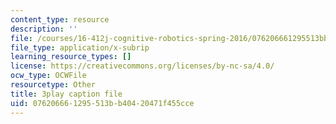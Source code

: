 ```yaml
---
content_type: resource
description: ''
file: /courses/16-412j-cognitive-robotics-spring-2016/076206661295513bb40420471f455cce_I2uSCTUHsUI.vtt
file_type: application/x-subrip
learning_resource_types: []
license: https://creativecommons.org/licenses/by-nc-sa/4.0/
ocw_type: OCWFile
resourcetype: Other
title: 3play caption file
uid: 07620666-1295-513b-b404-20471f455cce
---
```

